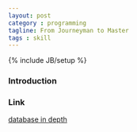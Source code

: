 ```yaml
---
layout: post
category : programming
tagline: From Journeyman to Master
tags : skill
---
```

{% include JB/setup %}

### Introduction

### Link

<a target="_blank"  href="{{ BASE_PATH }}/books/database in depth.html">database in depth</a>

